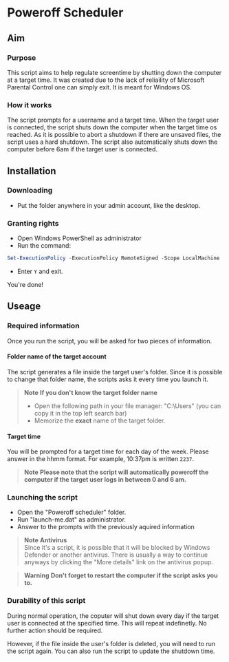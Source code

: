 # Poweroff Scheduler

## Aim

### Purpose

This script aims to help regulate screentime by shutting down the computer at a target time.
It was created due to the lack of reliaility of Microsoft Parental Control one can simply exit. 
It is meant for Windows OS. 

### How it works

The script prompts for a username and a target time.
When the target user is connected, the script shuts down the computer when the target time os reached. As it is possible to abort a shutdown if there are unsaved files, the script uses a hard shutdown. 
The script also automatically shuts down the computer before 6am if the target user is connected.
 
## Installation

### Downloading

 - Put the folder anywhere in your admin account, like the desktop.
 
### Granting rights
 
 - Open Windows PowerShell as administrator
 - Run the command:
 
```powershell
Set-ExecutionPolicy -ExecutionPolicy RemoteSigned -Scope LocalMachine
```

 - Enter `Y` and exit.

You're done!
 
## Useage
 
### Required information
 
Once you run the script, you will be asked for two pieces of information.
 
#### Folder name of the target account

The script generates a file inside the target user's folder.
Since it is possible to change that folder name, the scripts asks it every time you launch it.
 
> **Note**
> **If you don't know the target folder name**<br>
> - Open the following path in your file manager: "C:\Users" (you can copy it in the top left search bar)
> - Memorize the **exact** name of the target folder.
 
#### Target time

You will be prompted for a target time for each day of the week. 
Please answer in the hhmm format. 
For example, 10:37pm is written `2237`.

> **Note**
> **Please note that the script will automatically poweroff the computer if the target user logs in between 0 and 6 am.**
 
### Launching the script

 - Open the "Poweroff scheduler" folder.
 - Run "launch-me.dat" as administrator.
 - Answer to the prompts with the previously aquired information

> **Note**
> **Antivirus**<br>
> Since it's a script, it is possible that it will be blocked by Windows Defender or another antivirus. 
> There is usually a way to continue anyways by clicking the "More details" link on the antivirus popup.

> **Warning**
> **Don't forget to restart the computer if the script asks you to.**
 
### Durability of this script

During normal operation, the coputer will shut down every day if the target user is connected at the specified time. This will repeat indefinetly. 
No further action should be required. 

However, if the file inside the user's folder is deleted, you will need to run the script again. 
You can also run the script to update the shutdown time. 
